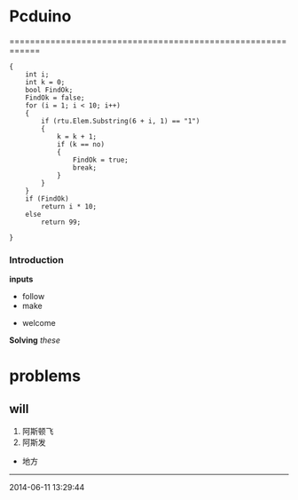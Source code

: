 # Pcduino #
============================================================

```private static int SeqNo(RtuInfo rtu, int no)
{
    int i;
    int k = 0;
    bool FindOk;
    FindOk = false;
    for (i = 1; i < 10; i++)
    {
        if (rtu.Elem.Substring(6 + i, 1) == "1")
        {
            k = k + 1;
            if (k == no)
            {
                FindOk = true;
                break;
            }
        }
    }
    if (FindOk)
        return i * 10;
    else
        return 99;

}
```

### Introduction ###

**inputs**

- follow
- make

* welcome

**Solving** *these* 

# problems #

## will ##

1. 阿斯顿飞
2. 阿斯发

- 地方

----------
2014-06-11 13:29:44 
